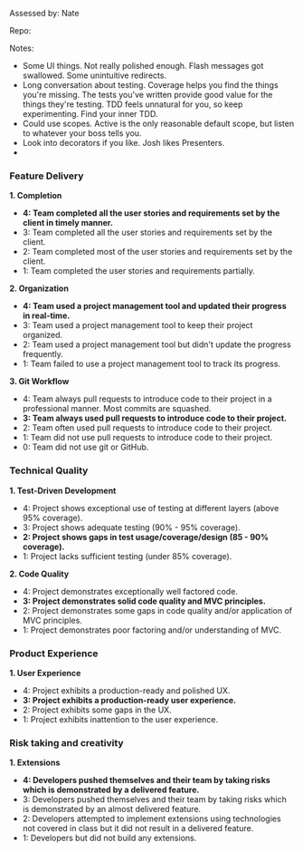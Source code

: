 Assessed by: Nate

Repo:

Notes:
- Some UI things. Not really polished enough. Flash messages got swallowed. Some unintuitive redirects.
- Long conversation about testing. Coverage helps you find the things you're missing. The tests you've written provide good value for the things they're testing. TDD feels unnatural for you, so keep experimenting. Find your inner TDD.
- Could use scopes. Active is the only reasonable default scope, but listen to whatever your boss tells you.
- Look into decorators if you like. Josh likes Presenters.
- 


### Feature Delivery

**1. Completion**

* **4: Team completed all the user stories and requirements set by the client in timely manner.**
* 3: Team completed all the user stories and requirements set by the client.
* 2: Team completed most of the user stories and requirements set by the client.
* 1: Team completed the user stories and requirements partially.

**2. Organization**

* **4: Team used a project management tool and updated their progress in real-time.**
* 3: Team used a project management tool to keep their project organized.
* 2: Team used a project management tool but didn't update the progress frequently.
* 1: Team failed to use a project management tool to track its progress.

**3. Git Workflow**

* 4: Team always pull requests to introduce code to their project in a professional manner. Most commits are squashed.
* **3: Team always used pull requests to introduce code to their project.**
* 2: Team often used pull requests to introduce code to their project.
* 1: Team did not use pull requests to introduce code to their project.
* 0: Team did not use git or GitHub.

### Technical Quality

**1. Test-Driven Development**

* 4: Project shows exceptional use of testing at different layers (above 95% coverage).
* 3: Project shows adequate testing (90% - 95% coverage).
* **2: Project shows gaps in test usage/coverage/design (85 - 90% coverage).**
* 1: Project lacks sufficient testing (under 85% coverage).

**2. Code Quality**

* 4: Project demonstrates exceptionally well factored code.
* **3: Project demonstrates solid code quality and MVC principles.**
* 2: Project demonstrates some gaps in code quality and/or application of MVC principles.
* 1: Project demonstrates poor factoring and/or understanding of MVC.

### Product Experience

**1. User Experience**

* 4: Project exhibits a production-ready and polished UX.
* **3: Project exhibits a production-ready user experience.**
* 2: Project exhibits some gaps in the UX.
* 1: Project exhibits inattention to the user experience.

### Risk taking and creativity

**1. Extensions**

* **4: Developers pushed themselves and their team by taking risks which is demonstrated by a delivered feature.**
* 3: Developers pushed themselves and their team by taking risks which is demonstrated by an almost delivered feature.
* 2: Developers attempted to implement extensions using technologies not covered in class but it did not result in a delivered feature.
* 1: Developers but did not build any extensions.
